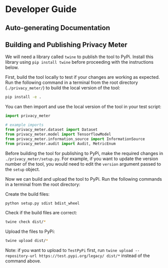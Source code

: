 # Developer Guide 

## Auto-generating Documentation

## Building and Publishing Privacy Meter

We will need a library called `twine` to publish the tool to PyPi. Install this library using `pip install twine` before proceeding with the instructions below.

First, build the tool locally to test if your changes are working as expected. 
Run the following command in a terminal from the root directory (`./privacy_meter/`) to build the local version of the tool:

```bash
pip install -e .
```

You can then import and use the local version of the tool in your test script:

```python
import privacy_meter

# example imports
from privacy_meter.dataset import Dataset
from privacy_meter.model import TensorflowModel
from privacy_meter.information_source import InformationSource
from privacy_meter.audit import Audit, MetricEnum
```

Before building the tool for publishing to PyPi, make the required changes in `./privacy_meter/setup.py`. For example, if you want to update the version number of the tool, you would need to edit the `version` argument passed to the `setup` object. 

Now we can build and upload the tool to PyPi. Run the following commands in a terminal from the root directory:

Create the build files:

```bash
python setup.py sdist bdist_wheel
```

Check if the build files are correct:

```bash
twine check dist/*
```

Upload the files to PyPi:

```bash
twine upload dist/*
```

Note: if you want to upload to `TestPyPi` first, run `twine upload --repository-url https://test.pypi.org/legacy/ dist/*` instead of the command above.